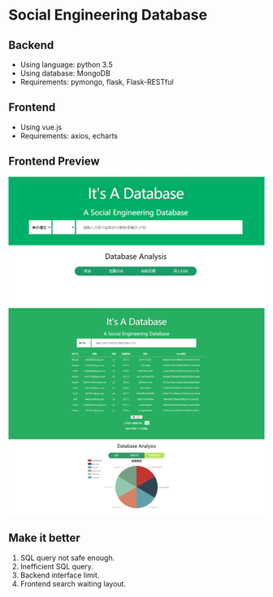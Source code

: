 # Social Engineering Database

## Backend
- Using language: python 3.5
- Using database: MongoDB
- Requirements: pymongo, flask, Flask-RESTful

## Frontend
- Using vue.js
- Requirements: axios, echarts

## Frontend Preview
![image](preview/preview2.png)
![image](preview/preview.png)

## Make it better
1. SQL query not safe enough.
2. Inefficient SQL query.
3. Backend interface limit.
4. Frontend search waiting layout.
